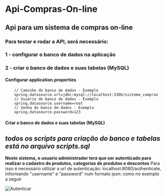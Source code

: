 # Api-Compras-On-line
## Api para um sistema de compras on-line

### Para testar e rodar a API, será necessário:   
 
 ### 1 - configurar o banco de dados na aplicação
 ### 2 - criar o banco de dados e suas tabelas (MySQL)
 
 #### Configurar application.properties                                                                                                                                                           
        // Caminho do banco de dados - Exemplo                                                                                                                                              
        spring.datasource.url=jdbc:mysql://localhost:3306/sistema_compras                                                                                                                                                                                                                                           
        // Usuário do banco de dados - Exemplo                                                                                                                                                
        spring.datasource.username=root                                                                                                                                                            
        // Senha do banco de dados - Exemplo                                                                                                                                                      
        spring.datasource.password=123                                                                                                                                                          
 #### Criar o banco de dados e suas tabelas (MySQL)                                                                                                                                          
   *todos os scripts para criação do banco e tabelas está no arquivo scripts.sql*      
-----------------------------------------------------------------------------------------------------------------------------------------------------------------------------------

**Neste sistema, o usuario administrador terá que ser autenticado para realizar o cadastro de produtos, categorias de produtos e descontos**                                                                                                                                                                                                                            Para isso é necessário utilizar a url de autenticação: localhost:8080/authenticate, informando "username" e "password" num formato json: como no exemplo a seguir

![Autenticar](https://imgur.com/7Tobvex)
